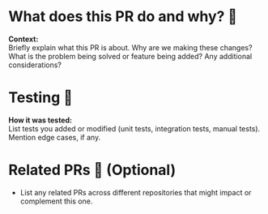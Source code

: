 # What does this PR do and why? 🤔

**Context:**  
Briefly explain what this PR is about. Why are we making these changes? What is the problem being solved or feature being added? Any additional considerations?

# Testing 🧪

**How it was tested:**  
List tests you added or modified (unit tests, integration tests, manual tests). Mention edge cases, if any.

# Related PRs 🔗 (Optional)

- List any related PRs across different repositories that might impact or complement this one.
